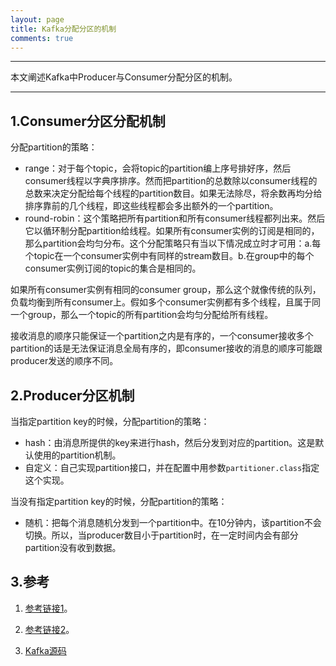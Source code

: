 ```yaml
---
layout: page
title: Kafka分配分区的机制
comments: true
---
```


---

本文阐述Kafka中Producer与Consumer分配分区的机制。

---


## 1.Consumer分区分配机制

分配partition的策略：

- range：对于每个topic，会将topic的partition编上序号排好序，然后consumer线程以字典序排序。然而把partition的总数除以consumer线程的总数来决定分配给每个线程的partition数目。如果无法除尽，将余数再均分给排序靠前的几个线程，即这些线程都会多出额外的一个partition。
- round-robin：这个策略把所有partition和所有consumer线程都列出来。然后它以循环制分配partition给线程。如果所有consumer实例的订阅是相同的，那么partition会均匀分布。这个分配策略只有当以下情况成立时才可用：a.每个topic在一个consumer实例中有同样的stream数目。b.在group中的每个consumer实例订阅的topic的集合是相同的。

如果所有consumer实例有相同的consumer group，那么这个就像传统的队列，负载均衡到所有consumer上。假如多个consumer实例都有多个线程，且属于同一个group，那么一个topic的所有partition会均匀分配给所有线程。

接收消息的顺序只能保证一个partition之内是有序的，一个consumer接收多个partition的话是无法保证消息全局有序的，即consumer接收的消息的顺序可能跟producer发送的顺序不同。

## 2.Producer分区机制

当指定partition key的时候，分配partition的策略：

- hash：由消息所提供的key来进行hash，然后分发到对应的partition。这是默认使用的partition机制。
- 自定义：自己实现partition接口，并在配置中用参数`partitioner.class`指定这个实现。

当没有指定partition key的时候，分配partition的策略：

- 随机：把每个消息随机分发到一个partition中。在10分钟内，该partition不会切换。所以，当producer数目小于partition时，在一定时间内会有部分partition没有收到数据。

## 3.参考

1. [参考链接1](http://my.oschina.net/u/591402/blog/152837)。

2. [参考链接2](https://cwiki.apache.org/confluence/display/KAFKA/FAQ#FAQ-Whyisdatanotevenlydistributedamongpartitionswhenapartitioningkeyisnotspecified?)。

3. [Kafka源码](https://github.com/apache/kafka/blob/0.8.1/core/src/main/scala/kafka/producer/async/DefaultEventHandler.scala)

